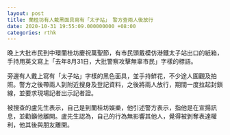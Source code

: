 ```yaml
---
layout: post
title: 蘭桂坊有人戴黑面具寫有「太子站」　警方查兩人後放行
date: 2020-10-31 19:55:09.000000000 +08:00
categories: rthk
---
```


晚上大批巿民到中環蘭桂坊慶祝萬聖節，有巿民頭戴模仿港鐵太子站出口的紙箱，手持用英文寫上「去年8月31日，大批警察攻擊無辜巿民」字樣的標語。

旁邊有人戴上寫有「太子站」字樣的黑色面具，並手持鮮花，不少途人圍觀及拍照。警方之後帶兩人到附近搜身及登記資料，之後將兩人放行，期間一度拉起封鎖線，並要求現場記者出示記者證。

被搜查的盧先生表示，自己是到蘭桂坊娛樂，他引述警方表示，指他是在宣揚訊息，並勸籲他離開。盧先生認為，自己的行為無影響其他人，覺得被剝奪表達權利，他其後與朋友離開。
